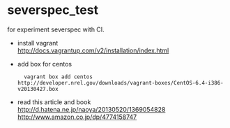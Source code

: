 severspec_test
==============

for experiment severspec with CI.


* install vagrant  
<http://docs.vagrantup.com/v2/installation/index.html>
* add box for centos  
  
        vagrant box add centos http://developer.nrel.gov/downloads/vagrant-boxes/CentOS-6.4-i386-v20130427.box
  
* read this article and book  
<http://d.hatena.ne.jp/naoya/20130520/1369054828>  
<http://www.amazon.co.jp/dp/4774158747>
